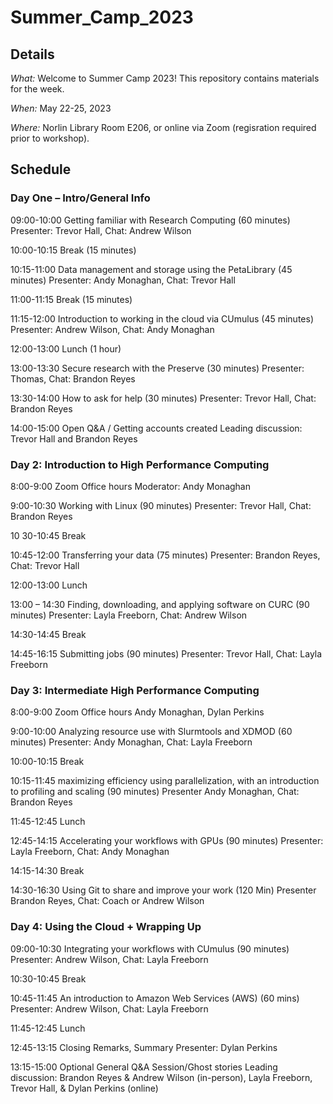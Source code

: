 # Summer_Camp_2023

## Details
_What:_ Welcome to Summer Camp 2023! This repository contains materials for the week.

_When:_ May 22-25, 2023

_Where:_ Norlin Library Room E206, or online via Zoom (regisration required prior to workshop).

## Schedule

### Day One – Intro/General Info

09:00-10:00 Getting familiar with Research Computing (60 minutes)
Presenter: Trevor Hall, Chat: Andrew Wilson

10:00-10:15 Break (15 minutes)

10:15-11:00 Data management and storage using the PetaLibrary (45 minutes)
Presenter: Andy Monaghan, Chat: Trevor Hall

11:00-11:15 Break (15 minutes)

11:15-12:00 Introduction to working in the cloud via CUmulus (45 minutes)
Presenter: Andrew Wilson, Chat: Andy Monaghan

12:00-13:00 Lunch (1 hour)

13:00-13:30 Secure research with the Preserve (30 minutes)
Presenter: Thomas, Chat: Brandon Reyes

13:30-14:00 How to ask for help (30 minutes)
Presenter: Trevor Hall, Chat: Brandon Reyes

14:00-15:00 Open Q&A / Getting accounts created
Leading discussion: Trevor Hall and Brandon Reyes


### Day 2: Introduction to High Performance Computing

8:00-9:00 Zoom Office hours
Moderator: Andy Monaghan

9:00-10:30 Working with Linux (90 minutes)
Presenter: Trevor Hall, Chat: Brandon Reyes

10 30-10:45 Break

10:45-12:00 Transferring your data (75 minutes)
Presenter: Brandon Reyes, Chat: Trevor Hall

12:00-13:00 Lunch

13:00 – 14:30 Finding, downloading, and applying software on CURC (90 minutes)
Presenter: Layla Freeborn, Chat: Andrew Wilson

14:30-14:45 Break

14:45-16:15 Submitting jobs (90 minutes)
Presenter: Trevor Hall, Chat: Layla Freeborn



### Day 3: Intermediate High Performance Computing

8:00-9:00 Zoom Office hours
Andy Monaghan, Dylan Perkins

9:00-10:00 Analyzing resource use with Slurmtools and XDMOD (60 minutes)
Presenter: Andy Monaghan, Chat: Layla Freeborn

10:00-10:15 Break


 10:15-11:45 maximizing efficiency using parallelization, with an introduction to profiling and scaling (90 minutes)
Presenter Andy Monaghan, Chat: Brandon Reyes

11:45-12:45 Lunch

12:45-14:15 Accelerating your workflows with GPUs (90 minutes)
Presenter: Layla Freeborn, Chat: Andy Monaghan

14:15-14:30 Break

14:30-16:30 Using Git to share and improve your work (120 Min)
Presenter Brandon Reyes, Chat: Coach or Andrew Wilson

### Day 4: Using the Cloud + Wrapping Up

09:00-10:30 Integrating your workflows with CUmulus (90 minutes)
Presenter: Andrew Wilson, Chat: Layla Freeborn

10:30-10:45 Break

10:45-11:45 An introduction to Amazon Web Services (AWS) (60 mins)
Presenter: Andrew Wilson, Chat: Layla Freeborn

11:45-12:45 Lunch

12:45-13:15 Closing Remarks, Summary
Presenter: Dylan Perkins

13:15-15:00 Optional General Q&A Session/Ghost stories
Leading discussion: Brandon Reyes & Andrew Wilson (in-person), Layla Freeborn, Trevor Hall, & Dylan Perkins (online)

